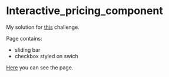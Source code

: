 # Interactive_pricing_component
My solution for [this](https://www.frontendmentor.io/challenges/interactive-pricing-component-t0m8PIyY8) challenge.  
  
Page contains:
* sliding bar
* checkbox styled on swich
  
[Here](https://jakubz97.github.io/Interactive_pricing_component/) you can see the page.
